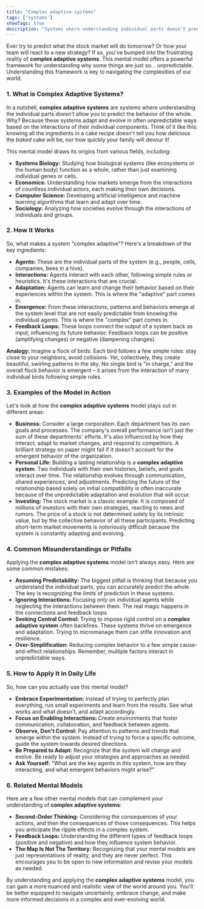 ```yaml
---
title: "Complex adaptive systems"
tags: ['systems']
showTags: true
description: "Systems where understanding individual parts doesn't predict the behavior of the whole because the system adapts and evolves in unpredictable ways."
---
```



Ever try to predict what the stock market will do tomorrow? Or how your team will react to a new strategy? If so, you've bumped into the frustrating reality of **complex adaptive systems**. This mental model offers a powerful framework for understanding why some things are just so… unpredictable. Understanding this framework is key to navigating the complexities of our world.

### 1. What is Complex Adaptive Systems?

In a nutshell, **complex adaptive systems** are systems where understanding the individual parts *doesn't* allow you to predict the behavior of the whole. Why? Because these systems adapt and evolve in often unpredictable ways based on the interactions of their individual components. Think of it like this: knowing all the ingredients in a cake recipe doesn't tell you how delicious the *baked* cake will be, nor how quickly your family will devour it!

This mental model draws its origins from various fields, including:

*   **Systems Biology:** Studying how biological systems (like ecosystems or the human body) function as a whole, rather than just examining individual genes or cells.
*   **Economics:** Understanding how markets emerge from the interactions of countless individual actors, each making their own decisions.
*   **Computer Science:** Developing artificial intelligence and machine learning algorithms that learn and adapt over time.
*   **Sociology:** Analyzing how societies evolve through the interactions of individuals and groups.

### 2. How It Works

So, what makes a system "complex adaptive"? Here's a breakdown of the key ingredients:

*   **Agents:** These are the individual parts of the system (e.g., people, cells, companies, bees in a hive).
*   **Interactions:** Agents interact with each other, following simple rules or heuristics. It's these interactions that are crucial.
*   **Adaptation:** Agents can learn and change their behavior based on their experiences within the system. This is where the "adaptive" part comes in.
*   **Emergence:** From these interactions, patterns and behaviors emerge at the system level that are not easily predictable from knowing the individual agents. This is where the "complex" part comes in.
*   **Feedback Loops:** These loops connect the output of a system back as input, influencing its future behavior. Feedback loops can be positive (amplifying changes) or negative (dampening changes).

**Analogy:** Imagine a flock of birds. Each bird follows a few simple rules: stay close to your neighbors, avoid collisions. Yet, collectively, they create beautiful, swirling patterns in the sky. No single bird is "in charge," and the overall flock behavior is emergent – it arises from the interaction of many individual birds following simple rules.

### 3. Examples of the Model in Action

Let's look at how the **complex adaptive systems** model plays out in different areas:

*   **Business:** Consider a large corporation. Each department has its own goals and processes. The company's overall performance isn't just the sum of these departments' efforts. It's also influenced by how they interact, adapt to market changes, and respond to competitors. A brilliant strategy on paper might fail if it doesn't account for the emergent behavior of the organization.
*   **Personal Life:** Building a lasting relationship is a **complex adaptive system**. Two individuals with their own histories, beliefs, and goals interact over time. The relationship evolves through communication, shared experiences, and adjustments. Predicting the future of the relationship based solely on initial compatibility is often inaccurate because of the unpredictable adaptation and evolution that will occur.
*   **Investing:** The stock market is a classic example. It is composed of millions of investors with their own strategies, reacting to news and rumors. The price of a stock is not determined solely by its intrinsic value, but by the collective behavior of all these participants. Predicting short-term market movements is notoriously difficult because the system is constantly adapting and evolving.

### 4. Common Misunderstandings or Pitfalls

Applying the **complex adaptive systems** model isn't always easy. Here are some common mistakes:

*   **Assuming Predictability:** The biggest pitfall is thinking that because you understand the individual parts, you can accurately predict the whole. The key is recognizing the limits of prediction in these systems.
*   **Ignoring Interactions:** Focusing only on individual agents while neglecting the interactions between them. The real magic happens in the connections and feedback loops.
*   **Seeking Central Control:** Trying to impose rigid control on a **complex adaptive system** often backfires. These systems thrive on emergence and adaptation. Trying to micromanage them can stifle innovation and resilience.
*   **Over-Simplification:** Reducing complex behavior to a few simple cause-and-effect relationships. Remember, multiple factors interact in unpredictable ways.

### 5. How to Apply It in Daily Life

So, how can you actually use this mental model?

*   **Embrace Experimentation:** Instead of trying to perfectly plan everything, run small experiments and learn from the results. See what works and what doesn't, and adapt accordingly.
*   **Focus on Enabling Interactions:** Create environments that foster communication, collaboration, and feedback between agents.
*   **Observe, Don't Control:** Pay attention to patterns and trends that emerge within the system. Instead of trying to force a specific outcome, guide the system towards desired directions.
*   **Be Prepared to Adapt:** Recognize that the system will change and evolve. Be ready to adjust your strategies and approaches as needed.
*   **Ask Yourself:** "What are the key agents in this system, how are they interacting, and what emergent behaviors might arise?"

### 6. Related Mental Models

Here are a few other mental models that can complement your understanding of **complex adaptive systems**:

*   **Second-Order Thinking:** Considering the consequences of your actions, and then the consequences of those consequences. This helps you anticipate the ripple effects in a complex system.
*   **Feedback Loops:** Understanding the different types of feedback loops (positive and negative) and how they influence system behavior.
*   **The Map Is Not The Territory:** Recognizing that your mental models are just representations of reality, and they are never perfect. This encourages you to be open to new information and revise your models as needed.

By understanding and applying the **complex adaptive systems** model, you can gain a more nuanced and realistic view of the world around you. You'll be better equipped to navigate uncertainty, embrace change, and make more informed decisions in a complex and ever-evolving world.

